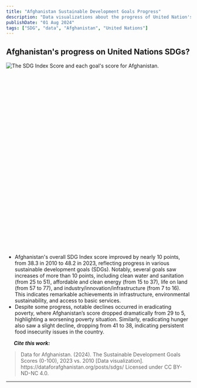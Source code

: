 ```yaml
---
title: "Afghanistan Sustainable Development Goals Progress"
description: "Data visualizations about the progress of United Nation's Sustainable Development Goals in Afghanistan"
publishDate: "01 Aug 2024"
tags: ["SDG", "data", "Afghanistan", "United Nations"]
---
```



## Afghanistan's progress on United Nations SDGs?

<div style="min-height:490px" id="datawrapper-vis-DtZPY"><script type="text/javascript" defer src="https://datawrapper.dwcdn.net/DtZPY/embed.js" charset="utf-8" data-target="#datawrapper-vis-DtZPY"></script><noscript><img src="https://datawrapper.dwcdn.net/DtZPY/full.png" alt="The SDG Index Score and each goal's score for Afghanistan." /></noscript></div>
<br />
<ul>
  <li>Afghanistan's overall SDG Index score improved by nearly 10 points, from 38.3 in 2010 to 48.2 in 2023, reflecting progress in various sustainable development goals (SDGs). Notably, several goals saw increases of more than 10 points, including clean water and sanitation (from 25 to 51), affordable and clean energy (from 15 to 37), life on land (from 57 to 77), and industry/innovation/infrastructure (from 7 to 16). This indicates remarkable achievements in infrastructure, environmental sustainability, and access to basic services.</li>
  <li>Despite some progress, notable declines occurred in eradicating poverty, where Afghanistan’s score dropped dramatically from 29 to 5, highlighting a worsening poverty situation. Similarly, eradicating hunger also saw a slight decline, dropping from 41 to 38, indicating persistent food insecurity issues in the country.</li>
</ul>

<p><em><strong>&emsp;&ensp;Cite this work:</strong></em></p>
<blockquote>
<p>Data for Afghanistan. (2024). The Sustainable Development Goals Scores (0-100), 2023 vs. 2010 [Data visualization]. https://dataforafghanistan.org/posts/sdgs/ Licensed under CC BY-ND-NC 4.0.</p>
</blockquote>

---


